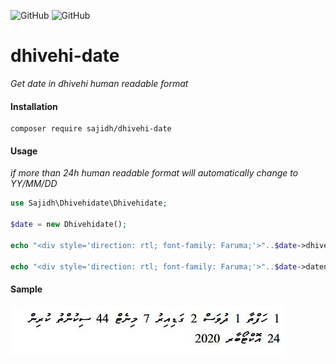 
![GitHub](https://img.shields.io/github/license/ahmedsajidh/dhivehi_date)
![GitHub](https://github.styleci.io/repos/7548986/shield)

# dhivehi-date

_Get date in dhivehi human readable format_

#### Installation

```
composer require sajidh/dhivehi-date
```

#### Usage

_if more than 24h human readable format will automatically change to YY/MM/DD_ 

```php
use Sajidh\Dhivehidate\Dhivehidate;

$date = new Dhivehidate();

echo "<div style='direction: rtl; font-family: Faruma;'>"..$date->dhivehidate("2020-10-24T18:36:16.000000Z")."\n </div>";

echo "<div style='direction: rtl; font-family: Faruma;'>"..$date->datenow()."\n </div>";

```

#### Sample

![alt text](https://github.com/ahmedsajidh/dhivehi_date/blob/main/image/sample.jpg?raw=true)
